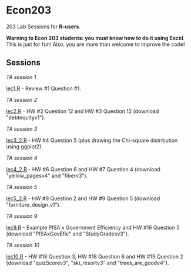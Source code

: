 # Econ203
203 Lab Sessions for **R-users**. 

**Warning to Econ 203 students: you must know how to do it using Excel**. This is just for fun! Also, you are more than welcome to improve the code!

## Sessions


*TA session 1* 

[lec1.R](https://github.com/guerramarcelino/Econ203/blob/master/lec1.R) - Review #1 Question #1. 

*TA session 2* 

[lec2.R](https://github.com/guerramarcelino/Econ203/blob/master/lec2.R) - HW #2 Question 12 and HW #3 Question 12  (download "debtequityv1"). 

*TA session 3* 

[lec3_2.R](https://github.com/guerramarcelino/Econ203/blob/master/lec3_2.R) - HW #4 Question 5 (plus drawing the Chi-square distribution using ggplot2).

*TA session 4*

[lec4_2.R](https://github.com/guerramarcelino/Econ203/blob/master/lec4_2.R) - HW #6 Question 6 and HW #7 Question 4 (download "yellow_pagesv4" and "fiberv3").

*TA session 5*

[lec5_2.R](https://github.com/guerramarcelino/Econ203/blob/master/lec5_2.R) - HW #9 Question 2 and HW #9 Question 5 (download "furniture_design_v1").

*TA session 9*

[lec9.R](https://github.com/guerramarcelino/Econ203/blob/master/lec9.R) - Example PISA x Government Efficiency and HW #16 Question 5 (download "PISAxGovEfic" and "StudyGradesv3").

*TA session 10*

[lec10.R](https://github.com/guerramarcelino/Econ203/blob/master/lec10.R) - HW #18 Question 3, HW #18 Question 6 and HW #19 Question 2 (download "quizScorev3",  	"ski_resortv3" and	"trees_are_goodv4").
